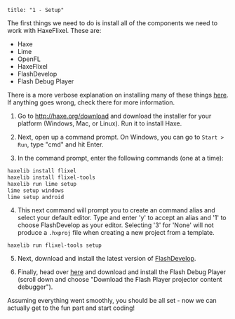 ```
title: "1 - Setup"
```

The first things we need to do is install all of the components we need to work with HaxeFlixel. These are:

* Haxe
* Lime
* OpenFL
* HaxeFlixel
* FlashDevelop
* Flash Debug Player

There is a more verbose explanation on installing many of these things [here](http://www.openfl.org/documentation/setup/). If anything goes wrong, check there for more information.

1. Go to http://haxe.org/download and download the installer for your platform (Windows, Mac, or Linux). Run it to install Haxe.

2. Next, open up a command prompt. On Windows, you can go to `Start > Run`, type "cmd" and hit Enter.

3. In the command prompt, enter the following commands (one at a time):

  ```bash
  haxelib install flixel
  haxelib install flixel-tools
  haxelib run lime setup
  lime setup windows
  lime setup android
  ```

4. This next command will prompt you to create an command alias and select your default editor. Type and enter 'y' to accept an alias and '1' to choose FlashDevelop as your editor. Selecting '3' for 'None' will not produce a `.hxproj` file when creating a new project from a template. 

  ```
  haxelib run flixel-tools setup
  ```

5. Next, download and install the latest version of [FlashDevelop](http://www.flashdevelop.org/).

6. Finally, head over [here](http://www.adobe.com/support/flashplayer/downloads.html) and download and install the
Flash Debug Player (scroll down and choose "Download the Flash Player projector content debugger").

Assuming everything went smoothly, you should be all set - now we can actually get to the fun part and start coding!

